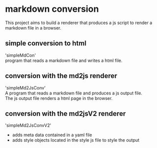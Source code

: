 # markdown conversion

This project aims to build a renderer that produces a js script to render a markdown file in a browser.  

## simple conversion to html

'simpleMdCon'  
program that reads a markdown file and writes a html file.  

## conversion with the md2js renderer

'simpleMd2JsConv'  
A program that reads a markdown file and produces a js output file.  
The js output file renders a html page in the browser.  

## conversion with the md2jsV2 renderer

'simpleMd2JsConvV2'  
 - adds meta data contained in a yaml file
 - adds style objects located in the style js file to style the output

